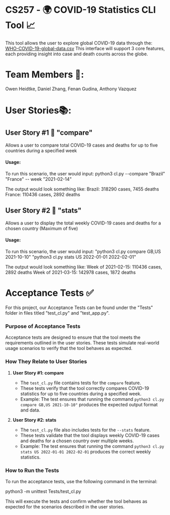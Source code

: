 # CS257 - 🌍 COVID-19 Statistics CLI Tool 📈
This tool allows the user to explore global COVID-19 data through the:
[WHO-COVID-19-global-data.csv](https://covid19.who.int/data)
This interface will support 3 core features, each providing insight
into case and death counts across the globe. 

# Team Members 👥:
Owen Heidtke, Daniel Zhang, Fenan Gudina, Anthony Vazquez

# User Stories📚:

## User Story #1 📖 "compare"

Allows a user to compare total  COVID-19 cases and deaths for up to five countries during a specified week 

#### Usage:
To run this scenario, the user would input:
python3 cl.py --compare "Brazil" "France" -- week "2021-02-14"

The output would look something like:
Brazil: 318290 cases, 7455 deaths
France: 110436 cases, 2892 deaths 

## User Story #2 📖 "stats"

Allows a user to display the total weekly COVID-19 cases and deaths for a chosen country (Maximum of five)

#### Usage: 
To run this scenario, the user would input:
"python3 cl.py compare GB,US 2021-10-10"
"python3 cl.py stats US 2022-01-01 2022-02-01"

The output would look something like:
Week of 2021-02-15: 110436 cases, 2892 deaths 
Week of 2021-03-15: 142978 cases, 1872 deaths

# Acceptance Tests ✅
For this project, our Acceptance Tests can be found under the "Tests" folder in files titled "test_cl.py" and "test_app.py".

### Purpose of Acceptance Tests
Acceptance tests are designed to ensure that the tool meets the requirements outlined in the user stories. These tests simulate real-world usage scenarios to verify that the tool behaves as expected.

### How They Relate to User Stories
1. **User Story #1: compare**
   - The `test_cl.py` file contains tests for the `compare` feature.
   - These tests verify that the tool correctly compares COVID-19 statistics for up to five countries during a specified week.
   - Example: The test ensures that running the command `python3 cl.py compare GB,US 2021-10-10"` produces the expected output format and data.

2. **User Story #2: stats**
   - The `test_cl.py` file also includes tests for the `--stats` feature.
   - These tests validate that the tool displays weekly COVID-19 cases and deaths for a chosen country over multiple weeks.
   - Example: The test ensures that running the command `python3 cl.py stats US 2022-01-01 2022-02-01` produces the correct weekly statistics.

### How to Run the Tests
To run the acceptance tests, use the following command in the terminal:

python3 -m unittest Tests/test_cl.py

This will execute the tests and confirm whether the tool behaves as expected for the scenarios described in the user stories.
